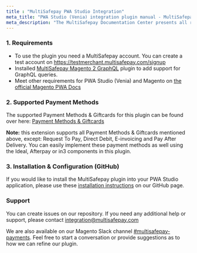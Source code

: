 ```yaml
---
title : "MultiSafepay PWA Studio Integration"
meta_title: "PWA Studio (Venia) integration plugin manual - MultiSafepay Docs"
meta_description: "The MultiSafepay Documentation Center presents all relevant information about our Plugins and API. You can also find support pages for payment methods, tools and general questions as well as the contact details of our Support and Integration Teams."
---
```


### 1. Requirements
- To use the plugin you need a MultiSafepay account. You can create a test account on https://testmerchant.multisafepay.com/signup
- Installed <a href="https://github.com/MultiSafepay/magento2-graphql" target="_blank">MultiSafepay Magento 2 GraphQL</a> plugin to add support for GraphQL queries.
- Meet other requirements for PWA Studio (Venia) and Magento on <a href="https://magento.github.io/pwa-studio/venia-pwa-concept/setup/#prerequisites" target="_blank">the official Magento PWA Docs</a>

### 2. Supported Payment Methods ###
The supported Payment Methods & Giftcards for this plugin can be found over here: [Payment Methods & Giftcards](https://docs.multisafepay.com/integrations/ecommerce-integrations/magento2/faq/available-payment-methods-magento2/)

**Note:** this extension supports all Payment Methods & Giftcards mentioned above, except: Request To Pay, Direct Debit, E-invoicing and Pay After Delivery. You can easily implement these payment methods as well using the Ideal, Afterpay or in3 components in this plugin.

### 3. Installation & Configuration (GitHub)

If you would like to install the MultiSafepay plugin into your PWA Studio application, please use these [installation instructions](https://github.com/MultiSafepay/pwastudio-multisafepay-payment-integration#installation-guide) on our GitHub page.

### Support
You can create issues on our repository. If you need any additional help or support, please contact <integration@multisafepay.com>

We are also available on our Magento Slack channel [#multisafepay-payments](https://magentocommeng.slack.com/messages/multisafepay-payments/).
Feel free to start a conversation or provide suggestions as to how we can refine our plugin.